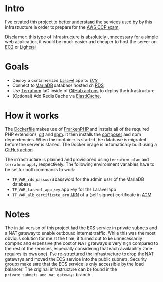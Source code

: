 # Intro

I've created this project to better understand the services used by by this infrastructure in order to prepare for the [AWS CCP exam](https://aws.amazon.com/certification/certified-cloud-practitioner).

Disclaimer: this type of infrastructure is absolutely unnecessary for a simple web application, it would be much easier and cheaper to host the server on [EC2](https://aws.amazon.com/ec2) or [Lightsail](https://aws.amazon.com/lightsail)

# Goals

- Deploy a containerized [Laravel](https://laravel.com) app to [ECS](https://aws.amazon.com/ecs)
- Connect to [MariaDB](https://mariadb.org) database hosted on [RDS](https://aws.amazon.com/rds)
- Use [Terraform](https://www.terraform.io) IaC inside of [GitHub actions](https://github.com/features/actions) to deploy the infrastructure
- (Optional) Add Redis Cache via [ElastiCache](https://aws.amazon.com/elasticache).

# How it works

The [Dockerfile](Dockerfile) makes use of [FrankenPHP](https://frankenphp.dev) and installs all of the required PHP extensions, [git](https://git-scm.com) and [npm](https://www.npmjs.com). It then installs the [composer](https://getcomposer.org) and npm dependencies. When the container is started the database is migrated before the server is started. The Docker image is automatically built using a [GitHub action](./.github/workflows/publish-image.yaml)

The infrastructure is planned and provisioned using `terraform plan` and `terraform apply` respectively. The following environment variables have to be set for both commands to work:

- `TF_VAR_rds_password` password for the admin user of the MariaDB database
- `TF_VAR_laravel_app_key` app key for the Laravel app
- `TF_VAR_alb_certificate_arn` [ARN](https://docs.aws.amazon.com/IAM/latest/UserGuide/reference-arns.html) of a (self signed) certificate in [ACM](https://aws.amazon.com/certificate-manager)

# Notes

The initial version of this project had the ECS service in private subnets and a NAT gateway to enable outbound internet traffic. While this was the most obvious solution for me at the time, it turned out to be unnecessarily complex and expensive (the cost of NAT gateways is very high compared to the rest of the services, especially considering that each availability zone requires its own one). I've re-structured the infrastructure to drop the NAT gateways and moved the ECS service into the public subnets. Security groups make sure that the ECS service is only accessible by the load balancer. The original infrastructure can be found in the `private_subnets_and_nat_gateways` branch.
